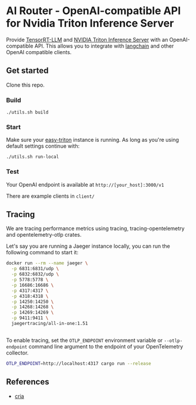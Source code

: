 # AI Router - OpenAI-compatible API for Nvidia Triton Inference Server

Provide [TensorRT-LLM](https://github.com/NVIDIA/TensorRT-LLM) and [NVIDIA Triton Inference Server](https://github.com/triton-inference-server/tensorrtllm_backend)
with an OpenAI-compatible API. This allows you to integrate with [langchain](https://github.com/langchain-ai/langchain) and other OpenAI compatible clients.

## Get started

Clone this repo.

### Build

`./utils.sh build`

### Start

Make sure your [easy-triton](https://github.com/toverainc/easy-triton) instance is running. As long as you're using default settings continue with:

`./utils.sh run-local`

### Test

Your OpenAI endpoint is available at `http://[your_host]:3000/v1`

There are example clients in `client/`

## Tracing
We are tracing performance metrics using tracing, tracing-opentelemetry and opentelemetry-otlp crates.

Let's say you are running a Jaeger instance locally, you can run the following command to start it:
```bash
docker run --rm --name jaeger \
  -p 6831:6831/udp \
  -p 6832:6832/udp \
  -p 5778:5778 \
  -p 16686:16686 \
  -p 4317:4317 \
  -p 4318:4318 \
  -p 14250:14250 \
  -p 14268:14268 \
  -p 14269:14269 \
  -p 9411:9411 \
  jaegertracing/all-in-one:1.51
  
```

To enable tracing, set the `OTLP_ENDPOINT` environment variable or `--otlp-endpoint` command line
argument to the endpoint of your OpenTelemetry collector.
```bash
OTLP_ENDPOINT=http://localhost:4317 cargo run --release
```

## References
- [cria](https://github.com/AmineDiro/cria)
